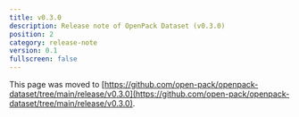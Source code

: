 ```yaml
---
title: v0.3.0
description: Release note of OpenPack Dataset (v0.3.0)
position: 2
category: release-note
version: 0.1
fullscreen: false
---
```


This page was moved to [https://github.com/open-pack/openpack-dataset/tree/main/release/v0.3.0](https://github.com/open-pack/openpack-dataset/tree/main/release/v0.3.0).
